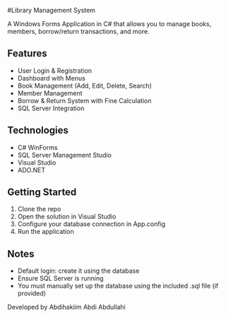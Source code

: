#Library Management System

A Windows Forms Application in C# that allows you to manage books, members, borrow/return transactions, and more.

## Features
- User Login & Registration
- Dashboard with Menus
- Book Management (Add, Edit, Delete, Search)
- Member Management
- Borrow & Return System with Fine Calculation
- SQL Server Integration

## Technologies
- C# WinForms
- SQL Server Management Studio
- Visual Studio
- ADO.NET

## Getting Started
1. Clone the repo
2. Open the solution in Visual Studio
3. Configure your database connection in App.config
4. Run the application

## Notes
- Default login: create it using the database
- Ensure SQL Server is running
- You must manually set up the database using the included .sql file (if provided)


Developed by Abdihakiim Abdi Abdullahi
